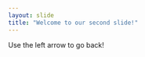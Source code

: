 ```yaml
---
layout: slide
title: "Welcome to our second slide!"
---
```

<niuuuu>
Use the left arrow to go back!

